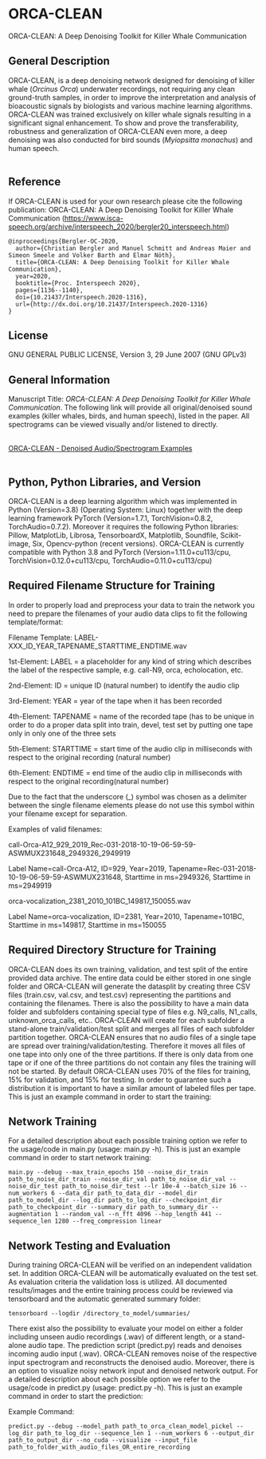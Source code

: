 # ORCA-CLEAN
ORCA-CLEAN: A Deep Denoising Toolkit for Killer Whale Communication

## General Description
ORCA-CLEAN, is a deep denoising network designed for denoising of killer whale (<em>Orcinus Orca</em>) underwater recordings, not requiring any clean ground-truth samples, in order to improve the interpretation and analysis of bioacoustic signals by biologists and various machine learning algorithms.<br>ORCA-CLEAN was trained exclusively on killer whale signals resulting in a significant signal enhancement.  To show and prove the transferability, robustness and generalization of ORCA-CLEAN even more, a deep denoising was also conducted for bird sounds (<em>Myiopsitta monachus</em>) and human speech.<br><br>

## Reference
If ORCA-CLEAN is used for your own research please cite the following publication: ORCA-CLEAN: A Deep Denoising Toolkit for Killer Whale Communication (https://www.isca-speech.org/archive/interspeech_2020/bergler20_interspeech.html)

```
@inproceedings{Bergler-OC-2020,
  author={Christian Bergler and Manuel Schmitt and Andreas Maier and Simeon Smeele and Volker Barth and Elmar Nöth},
  title={ORCA-CLEAN: A Deep Denoising Toolkit for Killer Whale Communication},
  year=2020,
  booktitle={Proc. Interspeech 2020},
  pages={1136--1140},
  doi={10.21437/Interspeech.2020-1316},
  url={http://dx.doi.org/10.21437/Interspeech.2020-1316}
}
```

## License
GNU GENERAL PUBLIC LICENSE, Version 3, 29 June 2007 (GNU GPLv3)

## General Information
Manuscript Title: <em>ORCA-CLEAN: A Deep Denoising Toolkit for Killer Whale Communication</em>. The following link will provide all original/denoised sound examples (killer whales, birds, and human speech), listed in the paper. All spectrograms can be viewed visually and/or listened to directly.

<br>[ORCA-CLEAN - Denoised Audio/Spectrogram Examples](https://christianbergler.github.io/ORCA-CLEAN/)<br><br>

## Python, Python Libraries, and Version
ORCA-CLEAN is a deep learning algorithm which was implemented in Python (Version=3.8) (Operating System: Linux) together with the deep learning framework PyTorch (Version=1.7.1, TorchVision=0.8.2, TorchAudio=0.7.2). Moreover it requires the following Python libraries: Pillow, MatplotLib, Librosa, TensorboardX, Matplotlib, Soundfile, Scikit-image, Six, Opencv-python (recent versions). ORCA-CLEAN is currently compatible with Python 3.8 and PyTorch (Version=1.11.0+cu113/cpu, TorchVision=0.12.0+cu113/cpu, TorchAudio=0.11.0+cu113/cpu)
## Required Filename Structure for Training
In order to properly load and preprocess your data to train the network you need to prepare the filenames of your audio data clips to fit the following template/format:

Filename Template: LABEL-XXX_ID_YEAR_TAPENAME_STARTTIME_ENDTIME.wav

1st-Element: LABEL = a placeholder for any kind of string which describes the label of the respective sample, e.g. call-N9, orca, echolocation, etc.

2nd-Element: ID = unique ID (natural number) to identify the audio clip

3rd-Element: YEAR = year of the tape when it has been recorded

4th-Element: TAPENAME = name of the recorded tape (has to be unique in order to do a proper data split into train, devel, test set by putting one tape only in only one of the three sets

5th-Element: STARTTIME = start time of the audio clip in milliseconds with respect to the original recording (natural number)

6th-Element: ENDTIME = end time of the audio clip in milliseconds with respect to the original recording(natural number)

Due to the fact that the underscore (_) symbol was chosen as a delimiter between the single filename elements please do not use this symbol within your filename except for separation.

Examples of valid filenames:

call-Orca-A12_929_2019_Rec-031-2018-10-19-06-59-59-ASWMUX231648_2949326_2949919

Label Name=call-Orca-A12, ID=929, Year=2019, Tapename=Rec-031-2018-10-19-06-59-59-ASWMUX231648, Starttime in ms=2949326, Starttime in ms=2949919

orca-vocalization_2381_2010_101BC_149817_150055.wav

Label Name=orca-vocalization, ID=2381, Year=2010, Tapename=101BC, Starttime in ms=149817, Starttime in ms=150055

## Required Directory Structure for Training
ORCA-CLEAN does its own training, validation, and test split of the entire provided data archive. The entire data could be either stored in one single folder and ORCA-CLEAN will generate the datasplit by creating three CSV files (train.csv, val.csv, and test.csv) representing the partitions and containing the filenames. There is also the possibility to have a main data folder and subfolders containing special type of files e.g. N9_calls, N1_calls, unknown_orca_calls, etc.. ORCA-CLEAN will create for each subfolder a stand-alone train/validation/test split and merges all files of each subfolder partition together. ORCA-CLEAN ensures that no audio files of a single tape are spread over training/validation/testing. Therefore it moves all files of one tape into only one of the three partitions. If there is only data from one tape or if one of the three partitions do not contain any files the training will not be started. By default ORCA-CLEAN uses 70% of the files for training, 15% for validation, and 15% for testing. In order to guarantee such a distribution it is important to have a similar amount of labeled files per tape. This is just an example command in order to start the training:

## Network Training
For a detailed description about each possible training option we refer to the usage/code in main.py (usage: main.py -h). This is just an example command in order to start network training:

```main.py --debug --max_train_epochs 150 --noise_dir_train path_to_noise_dir_train --noise_dir_val path_to_noise_dir_val --noise_dir_test path_to_noise_dir_test --lr 10e-4 --batch_size 16 --num_workers 6 --data_dir path_to_data_dir --model_dir path_to_model_dir --log_dir path_to_log_dir --checkpoint_dir path_to_checkpoint_dir --summary_dir path_to_summary_dir --augmentation 1 --random_val --n_fft 4096 --hop_length 441 --sequence_len 1280 --freq_compression linear```

## Network Testing and Evaluation
During training ORCA-CLEAN will be verified on an independent validation set. In addition ORCA-CLEAN will be automatically evaluated on the test set. As evaluation criteria the validation loss is utilized. All documented results/images and the entire training process could be reviewed via tensorboard and the automatic generated summary folder:

```tensorboard --logdir /directory_to_model/summaries/```

There exist also the possibility to evaluate your model on either a folder including unseen audio recordings (.wav) of different length, or a stand-alone audio tape. The prediction script (predict.py) reads and denoises incoming audio input (.wav). ORCA-CLEAN removes noise of the respective input spectrogram and reconstructs the denoised audio. Moreover, there is an option to visualize noisy network input and denoised network output. For a detailed description about each possible option we refer to the usage/code in predict.py (usage: predict.py -h). This is just an example command in order to start the prediction:

Example Command:

```predict.py --debug --model_path path_to_orca_clean_model_pickel --log_dir path_to_log_dir --sequence_len 1 --num_workers 6 --output_dir path_to_output_dir --no_cuda --visualize --input_file path_to_folder_with_audio_files_OR_entire_recording```